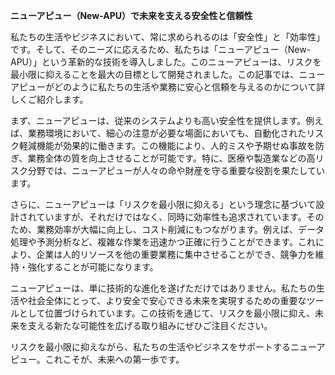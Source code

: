 **ニューアピュー（New-APU）で未来を支える安全性と信頼性**

私たちの生活やビジネスにおいて、常に求められるのは「安全性」と「効率性」です。そして、そのニーズに応えるため、私たちは「ニューアピュー（New-APU）」という革新的な技術を導入しました。このニューアピューは、リスクを最小限に抑えることを最大の目標として開発されました。この記事では、ニューアピューがどのように私たちの生活や業務に安心と信頼を与えるのかについて詳しくご紹介します。

まず、ニューアピューは、従来のシステムよりも高い安全性を提供します。例えば、業務環境において、細心の注意が必要な場面においても、自動化されたリスク軽減機能が効果的に働きます。この機能により、人的ミスや予期せぬ事故を防ぎ、業務全体の質を向上させることが可能です。特に、医療や製造業などの高リスク分野では、ニューアピューが人々の命や財産を守る重要な役割を果たしています。

さらに、ニューアピューは「リスクを最小限に抑える」という理念に基づいて設計されていますが、それだけではなく、同時に効率性も追求されています。そのため、業務効率が大幅に向上し、コスト削減にもつながります。例えば、データ処理や予測分析など、複雑な作業を迅速かつ正確に行うことができます。これにより、企業は人的リソースを他の重要業務に集中させることができ、競争力を維持・強化することが可能になります。

ニューアピューは、単に技術的な進化を遂げただけではありません。私たちの生活や社会全体にとって、より安全で安心できる未来を実現するための重要なツールとして位置づけられています。この技術を通じて、リスクを最小限に抑え、未来を支える新たな可能性を広げる取り組みにぜひご注目ください。

リスクを最小限に抑えながら、私たちの生活やビジネスをサポートするニューアピュー。これこそが、未来への第一歩です。